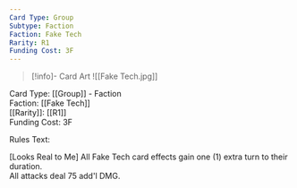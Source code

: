 ```yaml
---
Card Type: Group
Subtype: Faction
Faction: Fake Tech
Rarity: R1
Funding Cost: 3F
---
```

> [!info]- Card Art
> ![[Fake Tech.jpg]]

Card Type: [[Group]] - Faction  
Faction: [[Fake Tech]]  
[[Rarity]]: [[R1]]  
Funding Cost: 3F  

Rules Text:  

[Looks Real to Me] All Fake Tech card effects gain one (1) extra turn to their duration.  
All attacks deal 75 add'l DMG.  